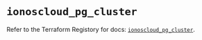 # `ionoscloud_pg_cluster`

Refer to the Terraform Registory for docs: [`ionoscloud_pg_cluster`](https://registry.terraform.io/providers/ionos-cloud/ionoscloud/6.4.4/docs/resources/pg_cluster).
